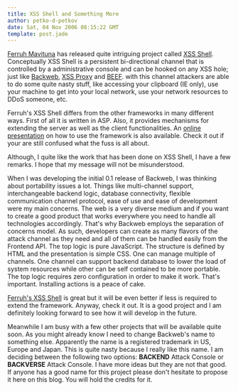 ```yaml
---
title: XSS Shell and Something More
author: petko-d-petkov
date: Sat, 04 Nov 2006 08:15:22 GMT
template: post.jade
---
```


[Ferruh Mavituna](http://ferruh.mavituna.com/) has released quite intriguing project called [XSS Shell](http://ferruh.mavituna.com/article/?1338). Conceptually XSS Shell is a persistent bi-directional channel that is controlled by a administrative console and can be hooked on any XSS hole; just like [Backweb](http://www.gnucitizen.org/backweb), [XSS Proxy](http://xss-proxy.sourceforge.net/) and [BEEF](http://www.bindshell.net/tools/beef). with this channel attackers are able to do some quite nasty stuff, like accessing your clipboard (IE only), use your machine to get into your local network, use your network resources to DDoS someone, etc.

Ferruh's XSS Shell differs from the other frameworks in many different ways. First of all it is written in ASP. Also, it provides mechanisms for extending the server as well as the client functionalities. An [online presentation](http://ferruh.mavituna.com/xssshell/demo/) on how to use the framework is also available. Check it out if your are still confused what the fuss is all about.

Although, I quite like the work that has been done on XSS Shell, I have a few remarks. I hope that my message will not be misunderstood.

When I was developing the initial 0.1 release of Backweb, I was thinking about portability issues a lot. Things like multi-channel support, interchangeable backend logic, database connectivity, flexible communication channel protocol, ease of use and ease of development were my main concerns. The web is a very diverse medium and if you want to create a good product that works everywhere you need to handle all technologies accordingly. That's why Backweb employs the separation of concerns model. As such, developers can create as many flavors of the attack channel as they need and all of them can be handled easily from the Frontend API. The top logic is pure JavaScript. The structure is defined by HTML and the presentation is simple CSS. One can manage multiple of channels. One channel can support backend database to lower the load of system resources while other can be self contained to be more portable. The top logic requires zero configuration in order to make it work. That's important. Installing actions is a peace of cake.

[Ferruh's XSS Shell](http://ferruh.mavituna.com/article/?1338) is great but it will be even better if less is required to extend the framework. Anyway, check it out. It is a good project and I am definitely looking forward to see how it will develop in the future.

Meanwhile I am busy with a few other projects that will be available quite soon. As you might already know I need to change Backweb's name to something else. Apparently the name is a registered trademark in US, Europe and Japan. This is quite nasty because I really like this name. I am deciding between the following two options: **BACKEND** Attack Console or **BACKVERSE** Attack Console. I have more ideas but they are not that good. If anyone has a good name for this project please don't hesitate to propose it here on this blog. You will hold the credits for it.
